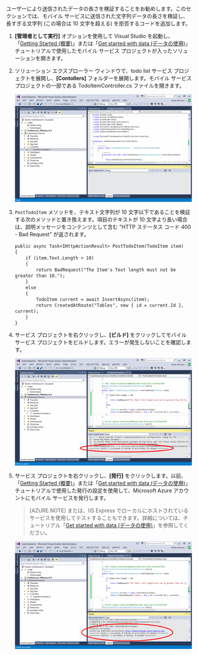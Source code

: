 ﻿
ユーザーにより送信されたデータの長さを検証することをお勧めします。このセクションでは、モバイル サービスに送信された文字列データの長さを検証し、長すぎる文字列 (この場合は 10 文字を超える) を拒否するコードを追加します。

1. **[管理者として実行]** オプションを使用して Visual Studio を起動し、「[Getting Started (概要)]」または「[Get started with data (データの使用)](mobile-services-dotnet-backend-windows-store-dotnet-get-started-data.md)」チュートリアルで使用したモバイル サービス プロジェクトが入ったソリューションを開きます。

2. ソリューション エクスプローラー ウィンドウで、todo list サービス プロジェクトを展開し、**[Contollers]** フォルダーを展開します。モバイル サービス プロジェクトの一部である TodoItemController.cs ファイルを開きます。  

   	![](./media/mobile-services-dotnet-backend-add-validation/mobile-services-open-todoitemcontroller.png)

3.  `PostTodoItem` メソッドを、テキスト文字列が 10 文字以下であることを検証する次のメソッドと置き換えます。項目のテキストが 10 文字より長い場合は、説明メッセージをコンテンツとして含む "HTTP ステータス コード 400 - Bad Request" が返されます。


        public async Task<IHttpActionResult> PostTodoItem(TodoItem item)
        {
            if (item.Text.Length > 10)
            {
                return BadRequest("The Item's Text length must not be greater than 10.");
            }
            else
            {
                TodoItem current = await InsertAsync(item);
                return CreatedAtRoute("Tables", new { id = current.Id }, current);
            } 
        }



4. サービス プロジェクトを右クリックし、**[ビルド]** をクリックしてモバイル サービス プロジェクトをビルドします。エラーが発生しないことを確認します。

   	![](./media/mobile-services-dotnet-backend-add-validation/mobile-services-build-dotnet-service.png)

5. サービス プロジェクトを右クリックし、**[発行]** をクリックします。以前、「[Getting Started (概要)]」または「[Get started with data (データの使用)](mobile-services-dotnet-backend-windows-store-dotnet-get-started-data.md)」チュートリアルで使用した発行の設定を使用して、Microsoft Azure アカウントにモバイル サービスを発行します。
 
     >[AZURE.NOTE] または、IIS Express でローカルにホストされているサービスを使用してテストすることもできます。詳細については、チュートリアル「[Get started with data (データの使用)](mobile-services-dotnet-backend-windows-store-dotnet-get-started-data.md)」を参照してください。

    ![](./media/mobile-services-dotnet-backend-add-validation/mobile-services-publish-dotnet-service.png)





<!-- URLs. -->
[Getting Started (概要)]: /ja-jp/documentation/articles/mobile-services-dotnet-backend-windows-store-dotnet-get-started/

<!--HONumber=42-->
